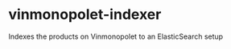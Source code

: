 vinmonopolet-indexer
====================

Indexes the products on Vinmonopolet to an ElasticSearch setup


